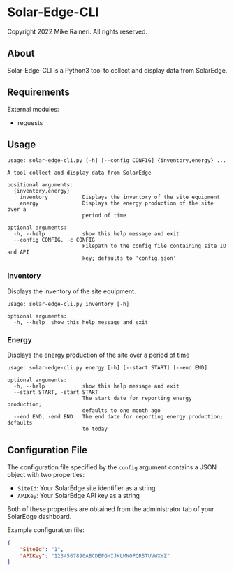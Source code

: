 # Solar-Edge-CLI

Copyright 2022 Mike Raineri.  All rights reserved.

## About

Solar-Edge-CLI is a Python3 tool to collect and display data from SolarEdge.

## Requirements

External modules:

* requests

## Usage

```
usage: solar-edge-cli.py [-h] [--config CONFIG] {inventory,energy} ...

A tool collect and display data from SolarEdge

positional arguments:
  {inventory,energy}
    inventory           Displays the inventory of the site equipment
    energy              Displays the energy production of the site over a
                        period of time

optional arguments:
  -h, --help            show this help message and exit
  --config CONFIG, -c CONFIG
                        Filepath to the config file containing site ID and API
                        key; defaults to 'config.json'
```

### Inventory

Displays the inventory of the site equipment.

```
usage: solar-edge-cli.py inventory [-h]

optional arguments:
  -h, --help  show this help message and exit
```

### Energy

Displays the energy production of the site over a period of time

```
usage: solar-edge-cli.py energy [-h] [--start START] [--end END]

optional arguments:
  -h, --help            show this help message and exit
  --start START, -start START
                        The start date for reporting energy production;
                        defaults to one month ago
  --end END, -end END   The end date for reporting energy production; defaults
                        to today
```

## Configuration File

The configuration file specified by the `config` argument contains a JSON object with two properties:

* `SiteId`: Your SolarEdge site identifier as a string
* `APIKey`: Your SolarEdge API key as a string

Both of these properties are obtained from the administrator tab of your SolarEdge dashboard.

Example configuration file:

```json
{
    "SiteId": "1",
    "APIKey": "1234567890ABCDEFGHIJKLMNOPQRSTUVWXYZ"
}
```
